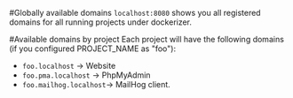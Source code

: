 #Globally available domains
`localhost:8080` shows you all registered domains for all running projects under dockerizer.

#Available domains by project
Each project will have the following domains (if you configured PROJECT_NAME as "foo"):  
- `foo.localhost` -> Website  
- `foo.pma.localhost` -> PhpMyAdmin  
- `foo.mailhog.localhost`-> MailHog client.